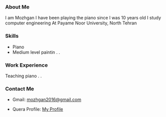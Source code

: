 
### About Me
I am Mozhgan I have been playing the piano since I was 10 years old I study computer engineering At Payame Noor University, North Tehran
### Skills
 + Piano
 + Medium level paintin
.
.
### Work Experience
Teaching piano
.
.
### Contact Me
- Gmail: mozhgan2016@gmail.com

- Quera Profile: <a href="https://quera.ir/profile/mozhgan2016">My Profile</a>
